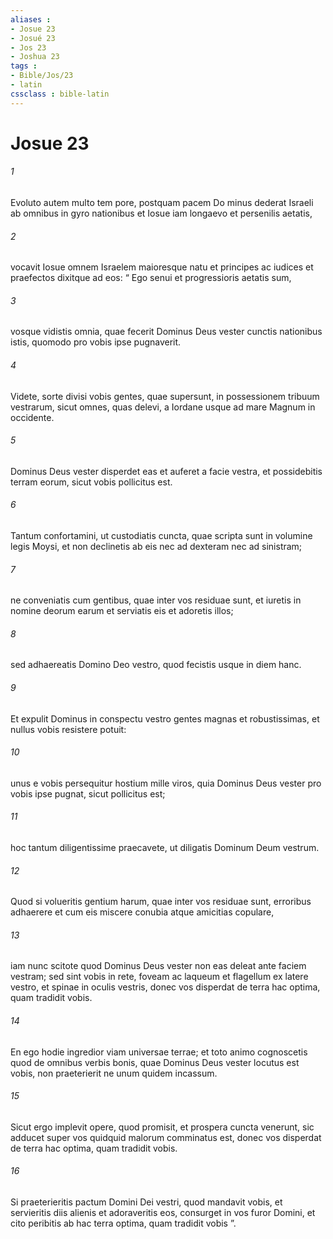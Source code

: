 ```yaml
---
aliases : 
- Josue 23
- Josué 23
- Jos 23
- Joshua 23
tags : 
- Bible/Jos/23
- latin
cssclass : bible-latin
---
```


# Josue 23

###### 1
Evoluto autem multo tem pore, postquam pacem Do minus dederat Israeli ab omnibus in gyro nationibus et Iosue iam longaevo et persenilis aetatis, 
###### 2
vocavit Iosue omnem Israelem maioresque natu et principes ac iudices et praefectos dixitque ad eos: “ Ego senui et progressioris aetatis sum, 
###### 3
vosque vidistis omnia, quae fecerit Dominus Deus vester cunctis nationibus istis, quomodo pro vobis ipse pugnaverit. 
###### 4
Videte, sorte divisi vobis gentes, quae supersunt, in possessionem tribuum vestrarum, sicut omnes, quas delevi, a Iordane usque ad mare Magnum in occidente. 
###### 5
Dominus Deus vester disperdet eas et auferet a facie vestra, et possidebitis terram eorum, sicut vobis pollicitus est. 
###### 6
Tantum confortamini, ut custodiatis cuncta, quae scripta sunt in volumine legis Moysi, et non declinetis ab eis nec ad dexteram nec ad sinistram; 
###### 7
ne conveniatis cum gentibus, quae inter vos residuae sunt, et iuretis in nomine deorum earum et serviatis eis et adoretis illos; 
###### 8
sed adhaereatis Domino Deo vestro, quod fecistis usque in diem hanc. 
###### 9
Et expulit Dominus in conspectu vestro gentes magnas et robustissimas, et nullus vobis resistere potuit: 
###### 10
unus e vobis persequitur hostium mille viros, quia Dominus Deus vester pro vobis ipse pugnat, sicut pollicitus est; 
###### 11
hoc tantum diligentissime praecavete, ut diligatis Dominum Deum vestrum. 
###### 12
Quod si volueritis gentium harum, quae inter vos residuae sunt, erroribus adhaerere et cum eis miscere conubia atque amicitias copulare, 
###### 13
iam nunc scitote quod Dominus Deus vester non eas deleat ante faciem vestram; sed sint vobis in rete, foveam ac laqueum et flagellum ex latere vestro, et spinae in oculis vestris, donec vos disperdat de terra hac optima, quam tradidit vobis.
###### 14
En ego hodie ingredior viam universae terrae; et toto animo cognoscetis quod de omnibus verbis bonis, quae Dominus Deus vester locutus est vobis, non praeterierit ne unum quidem incassum. 
###### 15
Sicut ergo implevit opere, quod promisit, et prospera cuncta venerunt, sic adducet super vos quidquid malorum comminatus est, donec vos disperdat de terra hac optima, quam tradidit vobis. 
###### 16
Si praeterieritis pactum Domini Dei vestri, quod mandavit vobis, et servieritis diis alienis et adoraveritis eos, consurget in vos furor Domini, et cito peribitis ab hac terra optima, quam tradidit vobis ”.
